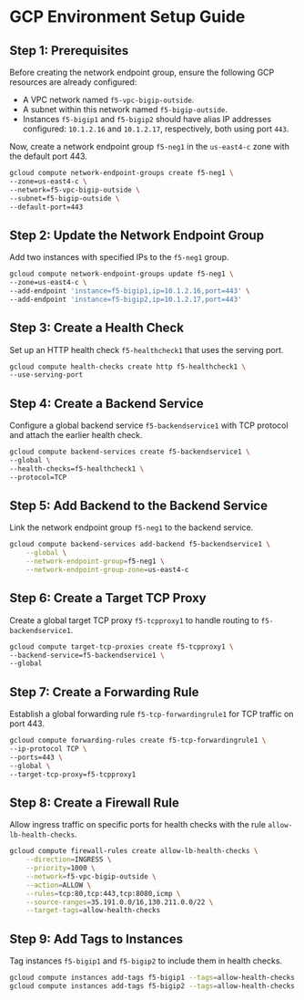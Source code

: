 # GCP Environment Setup Guide

## Step 1: Prerequisites
Before creating the network endpoint group, ensure the following GCP resources are already configured:
- A VPC network named `f5-vpc-bigip-outside`.
- A subnet within this network named `f5-bigip-outside`.
- Instances `f5-bigip1` and `f5-bigip2` should have alias IP addresses configured: `10.1.2.16` and `10.1.2.17`, respectively, both using port `443`.

Now, create a network endpoint group `f5-neg1` in the `us-east4-c` zone with the default port 443.
```bash
gcloud compute network-endpoint-groups create f5-neg1 \
--zone=us-east4-c \
--network=f5-vpc-bigip-outside \
--subnet=f5-bigip-outside \
--default-port=443
```

## Step 2: Update the Network Endpoint Group
Add two instances with specified IPs to the `f5-neg1` group.
```bash
gcloud compute network-endpoint-groups update f5-neg1 \
--zone=us-east4-c \
--add-endpoint 'instance=f5-bigip1,ip=10.1.2.16,port=443' \
--add-endpoint 'instance=f5-bigip2,ip=10.1.2.17,port=443'
```

## Step 3: Create a Health Check
Set up an HTTP health check `f5-healthcheck1` that uses the serving port.
```bash
gcloud compute health-checks create http f5-healthcheck1 \
--use-serving-port
```

## Step 4: Create a Backend Service
Configure a global backend service `f5-backendservice1` with TCP protocol and attach the earlier health check.
```bash
gcloud compute backend-services create f5-backendservice1 \
--global \
--health-checks=f5-healthcheck1 \
--protocol=TCP
```

## Step 5: Add Backend to the Backend Service
Link the network endpoint group `f5-neg1` to the backend service.
```bash
gcloud compute backend-services add-backend f5-backendservice1 \
    --global \
    --network-endpoint-group=f5-neg1 \
    --network-endpoint-group-zone=us-east4-c
```

## Step 6: Create a Target TCP Proxy
Create a global target TCP proxy `f5-tcpproxy1` to handle routing to `f5-backendservice1`.
```bash
gcloud compute target-tcp-proxies create f5-tcpproxy1 \
--backend-service=f5-backendservice1 \
--global
```

## Step 7: Create a Forwarding Rule
Establish a global forwarding rule `f5-tcp-forwardingrule1` for TCP traffic on port 443.
```bash
gcloud compute forwarding-rules create f5-tcp-forwardingrule1 \
--ip-protocol TCP \
--ports=443 \
--global \
--target-tcp-proxy=f5-tcpproxy1
```

## Step 8: Create a Firewall Rule
Allow ingress traffic on specific ports for health checks with the rule `allow-lb-health-checks`.
```bash
gcloud compute firewall-rules create allow-lb-health-checks \
    --direction=INGRESS \
    --priority=1000 \
    --network=f5-vpc-bigip-outside \
    --action=ALLOW \
    --rules=tcp:80,tcp:443,tcp:8080,icmp \
    --source-ranges=35.191.0.0/16,130.211.0.0/22 \
    --target-tags=allow-health-checks
```

## Step 9: Add Tags to Instances
Tag instances `f5-bigip1` and `f5-bigip2` to include them in health checks.
```bash
gcloud compute instances add-tags f5-bigip1 --tags=allow-health-checks --zone=us-east4-c
gcloud compute instances add-tags f5-bigip2 --tags=allow-health-checks --zone=us-east4-c
```
